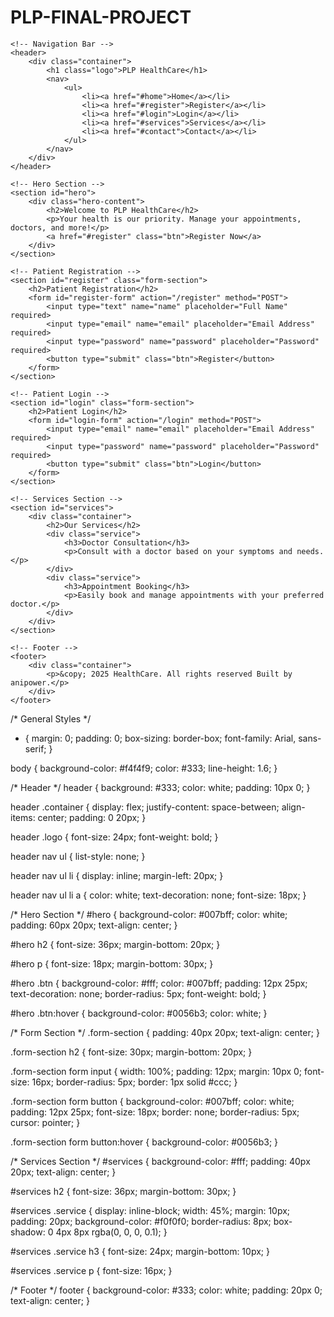 # PLP-FINAL-PROJECT

<!DOCTYPE html>
<html lang="en">
<head>
    <meta charset="UTF-8">
    <meta name="viewport" content="width=device-width, initial-scale=1.0">
    <meta name="description" content="Professional healthcare website for patient management and doctor scheduling.">
    <title>Healthcare Management</title>
    <link rel="stylesheet" href="styles.css">
</head>
<body>

    <!-- Navigation Bar -->
    <header>
        <div class="container">
            <h1 class="logo">PLP HealthCare</h1>
            <nav>
                <ul>
                    <li><a href="#home">Home</a></li>
                    <li><a href="#register">Register</a></li>
                    <li><a href="#login">Login</a></li>
                    <li><a href="#services">Services</a></li>
                    <li><a href="#contact">Contact</a></li>
                </ul>
            </nav>
        </div>
    </header>

    <!-- Hero Section -->
    <section id="hero">
        <div class="hero-content">
            <h2>Welcome to PLP HealthCare</h2>
            <p>Your health is our priority. Manage your appointments, doctors, and more!</p>
            <a href="#register" class="btn">Register Now</a>
        </div>
    </section>

    <!-- Patient Registration -->
    <section id="register" class="form-section">
        <h2>Patient Registration</h2>
        <form id="register-form" action="/register" method="POST">
            <input type="text" name="name" placeholder="Full Name" required>
            <input type="email" name="email" placeholder="Email Address" required>
            <input type="password" name="password" placeholder="Password" required>
            <button type="submit" class="btn">Register</button>
        </form>
    </section>

    <!-- Patient Login -->
    <section id="login" class="form-section">
        <h2>Patient Login</h2>
        <form id="login-form" action="/login" method="POST">
            <input type="email" name="email" placeholder="Email Address" required>
            <input type="password" name="password" placeholder="Password" required>
            <button type="submit" class="btn">Login</button>
        </form>
    </section>

    <!-- Services Section -->
    <section id="services">
        <div class="container">
            <h2>Our Services</h2>
            <div class="service">
                <h3>Doctor Consultation</h3>
                <p>Consult with a doctor based on your symptoms and needs.</p>
            </div>
            <div class="service">
                <h3>Appointment Booking</h3>
                <p>Easily book and manage appointments with your preferred doctor.</p>
            </div>
        </div>
    </section>

    <!-- Footer -->
    <footer>
        <div class="container">
            <p>&copy; 2025 HealthCare. All rights reserved Built by anipower.</p>
        </div>
    </footer>

</body>
</html>





/* General Styles */
* {
    margin: 0;
    padding: 0;
    box-sizing: border-box;
    font-family: Arial, sans-serif;
}

body {
    background-color: #f4f4f9;
    color: #333;
    line-height: 1.6;
}

/* Header */
header {
    background: #333;
    color: white;
    padding: 10px 0;
}

header .container {
    display: flex;
    justify-content: space-between;
    align-items: center;
    padding: 0 20px;
}

header .logo {
    font-size: 24px;
    font-weight: bold;
}

header nav ul {
    list-style: none;
}

header nav ul li {
    display: inline;
    margin-left: 20px;
}

header nav ul li a {
    color: white;
    text-decoration: none;
    font-size: 18px;
}

/* Hero Section */
#hero {
    background-color: #007bff;
    color: white;
    padding: 60px 20px;
    text-align: center;
}

#hero h2 {
    font-size: 36px;
    margin-bottom: 20px;
}

#hero p {
    font-size: 18px;
    margin-bottom: 30px;
}

#hero .btn {
    background-color: #fff;
    color: #007bff;
    padding: 12px 25px;
    text-decoration: none;
    border-radius: 5px;
    font-weight: bold;
}

#hero .btn:hover {
    background-color: #0056b3;
    color: white;
}

/* Form Section */
.form-section {
    padding: 40px 20px;
    text-align: center;
}

.form-section h2 {
    font-size: 30px;
    margin-bottom: 20px;
}

.form-section form input {
    width: 100%;
    padding: 12px;
    margin: 10px 0;
    font-size: 16px;
    border-radius: 5px;
    border: 1px solid #ccc;
}

.form-section form button {
    background-color: #007bff;
    color: white;
    padding: 12px 25px;
    font-size: 18px;
    border: none;
    border-radius: 5px;
    cursor: pointer;
}

.form-section form button:hover {
    background-color: #0056b3;
}

/* Services Section */
#services {
    background-color: #fff;
    padding: 40px 20px;
    text-align: center;
}

#services h2 {
    font-size: 36px;
    margin-bottom: 30px;
}

#services .service {
    display: inline-block;
    width: 45%;
    margin: 10px;
    padding: 20px;
    background-color: #f0f0f0;
    border-radius: 8px;
    box-shadow: 0 4px 8px rgba(0, 0, 0, 0.1);
}

#services .service h3 {
    font-size: 24px;
    margin-bottom: 10px;
}

#services .service p {
    font-size: 16px;
}

/* Footer */
footer {
    background-color: #333;
    color: white;
    padding: 20px 0;
    text-align: center;
}
